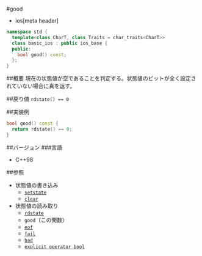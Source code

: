 #good
* ios[meta header]

```cpp
namespace std {
  template<class CharT, class Traits = char_traits<CharT>>
  class basic_ios : public ios_base {
  public:
    bool good() const;
  };
}
```

##概要
現在の状態値が空であることを判定する。状態値のビットが全く設定されていない場合に真を返す。

##戻り値
`rdstate() == 0`

##実装例
```cpp
bool good() const {
  return rdstate() == 0;
}
```

##バージョン
###言語
- C++98

##参照
- 状態値の書き込み
    - [`setstate`](setstate.md)
    - [`clear`](clear.md)
- 状態値の読み取り
    - [`rdstate`](rdstate.md)
    - `good`（この関数）
    - [`eof`](eof.md)
    - [`fail`](fail.md)
    - [`bad`](bad.md)
    - [`explicit operator bool`](op_bool.md)
